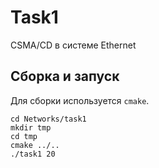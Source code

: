 # Task1

CSMA/CD в системе Ethernet

## Сборка и запуск

Для сборки используется `cmake`.

```
cd Networks/task1
mkdir tmp
cd tmp
cmake ../..
./task1 20
```

